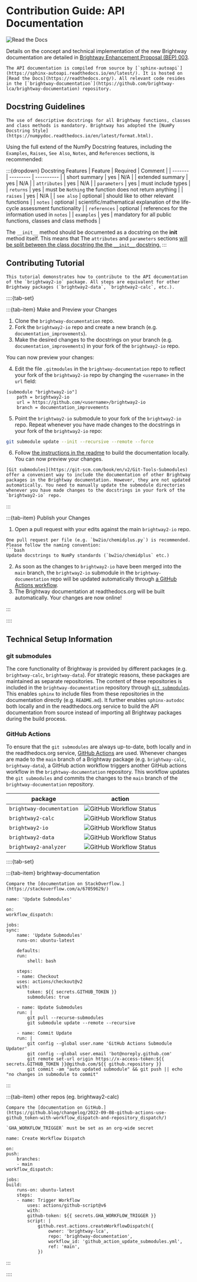 # Contribution Guide: API Documentation

![Read the Docs](https://img.shields.io/readthedocs/brightway-documentation?label=readthedocs.org&logo=Read%20the%20Docs&logoColor=white)

Details on the concept and technical implementation of the new Brightway documentation are detailed in [Brightway Enhancement Proposal (BEP) 003](https://github.com/brightway-lca/enhancement-proposals/blob/main/proposals/0003_documentation.md).

```{note}
The API documentation is compiled from source by [`sphinx-autoapi`](https://sphinx-autoapi.readthedocs.io/en/latest/). It is hosted on [Read the Docs](https://readthedocs.org/). All relevant code resides in the [`brightway-documentation`](https://github.com/brightway-lca/brightway-documentation) repository.
```

## Docstring Guidelines

```{note}
The use of descriptive docstrings for all Brightway functions, classes and class methods is mandatory. Brightway has adopted the [NumPy Docstring Style](https://numpydoc.readthedocs.io/en/latest/format.html).
```

Using the full extend of the NumPy Docstring features, including the `Examples`, `Raises`, `See Also`, `Notes`, and `References` sections, is recommended:

:::{dropdown} Docstring Features
| Feature | Required | Comment |
| ------- | --------- | ---------- |
| short summary | yes | N/A |
| extended summary | yes | N/A |
| `attributes` | yes | N/A |
| `parameters` | yes | must include types |
| `returns` | yes | must be `Nothing` the function does not return anything |
| `raises` | yes | N/A |
| `see also` | optional | should like to other relevant functions |
| `notes` | optional | scientific/mathematical explanation of the life-cycle assessment functionality |
| `references` | optional | references for the information used in `notes` |
| `examples` | yes | mandatory for all public functions, classes and class methods |

The `__init__` method should be documented as a docstring on the __init__ method itself. This means that The `attributes` and `parameters` sections [will be split between the class docstring the the `__init__` docstring.](https://github.com/sphinx-contrib/napoleon/blob/dce30797b7a229ccebda4030f65482d501427794/docs/source/example_numpy.py#L226)
:::

## Contributing Tutorial

```{note}
This tutorial demonstrates how to contribute to the API documentation of the `brightway2-io` package. All steps are equivalent for other Brightway packages (`brightway2-data`, `brightway2-calc`, etc.).
```

::::{tab-set}

:::{tab-item} Make and Preview your Changes

1. Clone the `brightway-documentation` repo.
2. Fork the `brightway2-io` repo and create a new branch (e.g. `documentation_improvements`).
3. Make the desired changes to the docstrings on your branch (e.g. `documentation_improvements`) in your fork of the `brightway2-io` repo.

You can now preview your changes:

4. Edit the file `.gitmodules` in the `brightway-documentation` repo to reflect your fork of the `brightway2-io` repo by changing the `<username>` in the `url` field:

```
[submodule "brightway2-io"]
	path = brightway2-io
	url = https://github.com/<username>/brightway2-io
	branch = documentation_improvements
```

5. Point the `brightway2-io` submodule to your fork of the `brightway2-io` repo. Repeat whenever you have made changes to the docstrings in your fork of the `brightway2-io` repo:

```bash
git submodule update --init --recursive --remote --force
```

6.  Follow [the instructions in the readme](https://github.com/brightway-lca/brightway-documentation) to build the documentation locally. You can now preview your changes.

```{note}
[Git submodules](https://git-scm.com/book/en/v2/Git-Tools-Submodules) offer a convenient way to include the documentation of other Brightway packages in the Brightway documentation. However, they are not updated automatically. You need to manually update the submodule directories whenever you have made changes to the docstrings in your fork of the `brightway2-io` repo.
```

:::

:::{tab-item} Publish your Changes

1. Open a pull request with your edits against the main `brightway2-io` repo.
   
```{note}
One pull request per file (e.g. `bw2io/chemidplus.py`) is recommended. Please follow the naming convention:
```bash
Update docstrings to NumPy standards (`bw2io/chemidplus` etc.)
```

2. As soon as the changes to `brightway2-io` have been merged into the `main` branch, the `brightway2-io` submodule in the `brightway-documentation` repo will be updated automatically through [a GitHub Actions workflow](https://github.com/brightway-lca/brightway-documentation/tree/main/.github/workflows).
3. The Brightway documentation at readthedocs.org will be built automatically. Your changes are now online!

:::

::::

## Technical Setup Information

### git submodules

The core functionality of Brightway is provided by different packages (e.g. `brightway-calc`, `brightway-data`). For strategic reasons, these packages are maintained as separate repositories. The content of these repositories is included in the `brightway-documentation` repository through [`git submodules`](https://git-scm.com/book/en/v2/Git-Tools-Submodules). This enables `sphinx` to include files from these repositories in the documentation directly (e.g. `README.md`). It further enables `sphinx-autodoc` both locally and in the readthedocs.org service to build the API documentation from source instead of importing all Brightway packages during the build process. 

### GitHub Actions

To ensure that the `git submodules` are always up-to-date, both locally and in the readthedocs.org service, [GitHub Actions](https://github.com/features/actions) are used. Whenever changes are made to the `main` branch of a Brightway package (e.g. `brightway-calc`, `brightway-data`), a GitHub action workflow triggers another GitHub actions workflow in the `brightway-documentation` repository. This workflow updates the `git submodules` and commits the changes to the `main` branch of the `brightway-documentation` repository.

| package | action |
| ------- | ------ |
| `brightway-documentation` | ![GitHub Workflow Status](https://img.shields.io/github/actions/workflow/status/brightway-lca/brightway-documentation/.github/workflows/github_action_update_submodules.yml?label=action&logo=GitHub%20Actions&logoColor=white) |
| `brightway2-calc` | ![GitHub Workflow Status](https://img.shields.io/github/actions/workflow/status/brightway-lca/brightway2-calc/.github/workflows/github_action_trigger_submodule_pull.yml?label=action&logo=GitHub%20Actions&logoColor=white) |
| `brightway2-io` | ![GitHub Workflow Status](https://img.shields.io/github/actions/workflow/status/brightway-lca/brightway2-io/.github/workflows/github_action_trigger_submodule_pull.yml?label=action&logo=GitHub%20Actions&logoColor=white) |
| `brightway2-data` | ![GitHub Workflow Status](https://img.shields.io/github/actions/workflow/status/brightway-lca/brightway2-data/.github/workflows/github_action_trigger_submodule_pull.yml?label=action&logo=GitHub%20Actions&logoColor=white) |
| `brightway2-analyzer` | ![GitHub Workflow Status](https://img.shields.io/github/actions/workflow/status/brightway-lca/brightway2-analyzer/.github/workflows/github_action_trigger_submodule_pull.yml?label=action&logo=GitHub%20Actions&logoColor=white) |


::::{tab-set}

:::{tab-item} brightway-documentation

```{note}
Compare the [documentation on StackOverflow.](https://stackoverflow.com/a/67059629/)
```

```
name: 'Update Submodules'

on:
workflow_dispatch:

jobs:
sync:
    name: 'Update Submodules'
    runs-on: ubuntu-latest

    defaults:
    run:
        shell: bash

    steps:
    - name: Checkout
    uses: actions/checkout@v2
    with:
        token: ${{ secrets.GITHUB_TOKEN }}
        submodules: true

    - name: Update Submodules
    run: |
        git pull --recurse-submodules
        git submodule update --remote --recursive

    - name: Commit Update
    run: |
        git config --global user.name 'GitHub Actions Submodule Updater'
        git config --global user.email 'bot@noreply.github.com'
        git remote set-url origin https://x-access-token:${{ secrets.GITHUB_TOKEN }}@github.com/${{ github.repository }}
        git commit -am "auto updated submodule" && git push || echo "no changes in submodule to commit"
```
:::

:::{tab-item} other repos (eg. brightway2-calc)

```{note}
Compare the [documentation on GitHub.](https://github.blog/changelog/2022-09-08-github-actions-use-github_token-with-workflow_dispatch-and-repository_dispatch/)
```

```{warning}
`GHA_WORKFLOW_TRIGGER` must be set as an org-wide secret
```

```
name: Create Workflow Dispatch

on:
push:
    branches:
    - main  
workflow_dispatch:

jobs:
build:
    runs-on: ubuntu-latest
    steps:
    - name: Trigger Workflow
        uses: actions/github-script@v6
        with:
        github-token: ${{ secrets.GHA_WORKFLOW_TRIGGER }}
        script: |
            github.rest.actions.createWorkflowDispatch({
                owner: 'brightway-lca',
                repo: 'brightway-documentation',
                workflow_id: 'github_action_update_submodules.yml',
                ref: 'main',
            })
```
:::

::::